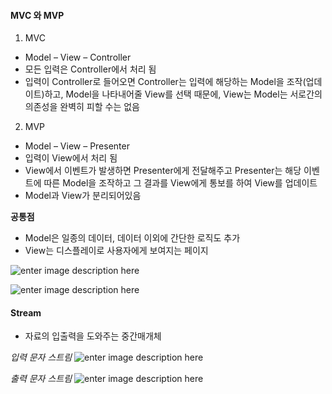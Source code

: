 #### MVC 와 MVP

1. MVC
- Model – View – Controller
- 모든 입력은 Controller에서 처리 됨
- 입력이 Controller로 들어오면 Controller는 입력에 해당하는 Model을 조작(업데이트)하고, Model을 나타내어줄 View를 선택 때문에, View는 Model는 서로간의 의존성을 완벽히 피할 수는 없음


2. MVP
- Model – View – Presenter
- 입력이 View에서 처리 됨
- View에서 이벤트가 발생하면 Presenter에게 전달해주고 Presenter는 해당 이벤트에 따른 Model을 조작하고 그 결과를 View에게 통보를 하여 View를 업데이트
- Model과 View가 분리되어있음


**공통점**
- Model은 일종의 데이터, 데이터 이외에 간단한 로직도 추가
- View는 디스플레이로 사용자에게 보여지는 페이지


![enter image description here](https://cdn-images-1.medium.com/max/800/0*CNMHroWFQUOEC-PI.png)


![enter image description here](http://www.techyourchance.com/wp-content/uploads/2015/06/MVC_MVP.png)

#### Stream
- 자료의 입출력을 도와주는 중간매개체


_입력 문자 스트림_
![enter image description here](http://cfile10.uf.tistory.com/image/2653B34755BB063F09D6B0)

_출력 문자 스트림_
![enter image description here](http://cfile3.uf.tistory.com/image/2310264C55BB06861369EF)
